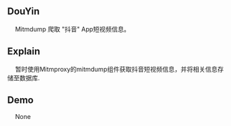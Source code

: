 ## DouYin
&emsp; Mitmdump 爬取 "抖音" App短视频信息。

## Explain
&emsp; 暂时使用Mitmproxy的mitmdump组件获取抖音短视频信息，并将相关信息存储至数据库.

## Demo
&emsp; None
